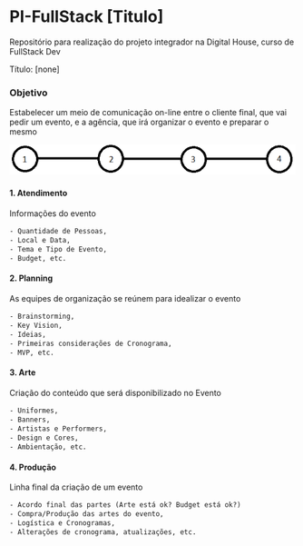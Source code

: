 # PI-FullStack [Titulo]

Repositório para realização do projeto integrador na Digital House, curso de FullStack Dev

Título: [none]

### Objetivo

Estabelecer um meio de comunicação on-line entre o cliente final, que vai pedir um evento, e a agência, que irá organizar o evento e preparar o mesmo

![Passos da venda de um Evento](plus/passos-agencia.png)

#### 1. Atendimento
  Informações do evento
  
    - Quantidade de Pessoas,
    - Local e Data,
    - Tema e Tipo de Evento,
    - Budget, etc.

#### 2. Planning
  As equipes de organização se reúnem para idealizar o evento
  
    - Brainstorming,
    - Key Vision,
    - Ideias,
    - Primeiras considerações de Cronograma,
    - MVP, etc.
    
#### 3. Arte
  Criação do conteúdo que será disponibilizado no Evento
  
    - Uniformes,
    - Banners,
    - Artistas e Performers,
    - Design e Cores,
    - Ambientação, etc.
    
#### 4. Produção
  Linha final da criação de um evento
  
    - Acordo final das partes (Arte está ok? Budget está ok?)
    - Compra/Produção das artes do evento,
    - Logística e Cronogramas,
    - Alterações de cronograma, atualizações, etc.
